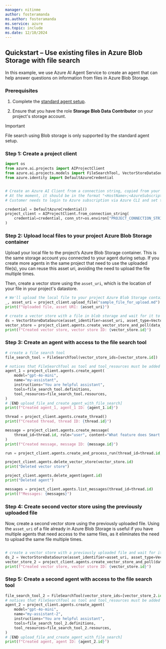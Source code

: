 ```yaml
---
manager: nitinme
author: fosteramanda
ms.author: fosteramanda
ms.service: azure
ms.topic: include
ms.date: 12/10/2024
---
```


## Quickstart – Use existing files in Azure Blob Storage with file search
In this example, we use Azure AI Agent Service to create an agent that can help answer questions on information from files in Azure Blob Storage.

###  Prerequisites 
1. Complete the [standard agent setup](../../quickstart.md).

2. Ensure that you have the role  **Storage Blob Data Contributor** on your project's storage account.


> [!IMPORTANT]
> File search using Blob storage is only supported by the standard agent setup.

### Step 1: Create a project client
```python
import os
from azure.ai.projects import AIProjectClient
from azure.ai.projects.models import FileSearchTool, VectorStoreDataSource, VectorStoreDataSourceAssetType
from azure.identity import DefaultAzureCredential


# Create an Azure AI Client from a connection string, copied from your AI Studio project.
# At the moment, it should be in the format "<HostName>;<AzureSubscriptionId>;<ResourceGroup>;<ProjectName>"
# Customer needs to login to Azure subscription via Azure CLI and set the environment variables

credential = DefaultAzureCredential()
project_client = AIProjectClient.from_connection_string(
    credential=credential, conn_str=os.environ["PROJECT_CONNECTION_STRING"]
)
```

### Step 2: Upload local files to your project Azure Blob Storage container
Upload your local file to the project’s Azure Blob Storage container. This is the same storage account you connected to your agent during setup. If you create more agents in the same project that need to use the uploaded file(s), you can reuse this asset uri, avoiding the need to upload the file multiple times.

Then, create a vector store using the ```asset_uri```, which is the location of your file in your project's datastore.
```python
# We'll upload the local file to your project Azure Blob Storage container and will use it for vector store creation.
_, asset_uri = project_client.upload_file("sample_file_for_upload.md")
print(f"Uploaded file, asset URI: {asset_uri}")

# create a vector store with a file in blob storage and wait for it to be processed
ds = VectorStoreDataSource(asset_identifier=asset_uri, asset_type=VectorStoreDataSourceAssetType.URI_ASSET)
vector_store = project_client.agents.create_vector_store_and_poll(data_sources=[ds], name="sample_vector_store")
print(f"Created vector store, vector store ID: {vector_store.id}")
```

### Step 3: Create an agent with access to the file search tool

```python
# create a file search tool
file_search_tool = FileSearchTool(vector_store_ids=[vector_store.id])

# notices that FileSearchTool as tool and tool_resources must be added or the assistant unable to search the file
agent_1 = project_client.agents.create_agent(
    model="gpt-4o-mini",
    name="my-assistant",
    instructions="You are helpful assistant",
    tools=file_search_tool.definitions,
    tool_resources=file_search_tool.resources,
)
# [END upload_file_and_create_agent_with_file_search]
print(f"Created agent_1, agent_1 ID: {agent_1.id}")

thread = project_client.agents.create_thread()
print(f"Created thread, thread ID: {thread.id}")

message = project_client.agents.create_message(
    thread_id=thread.id, role="user", content="What feature does Smart Eyewear offer?"
)
print(f"Created message, message ID: {message.id}")

run = project_client.agents.create_and_process_run(thread_id=thread.id, assistant_id=agent_1.id)

project_client.agents.delete_vector_store(vector_store.id)
print("Deleted vector store")

project_client.agents.delete_agent(agent.id)
print("Deleted agent")

messages = project_client.agents.list_messages(thread_id=thread.id)
print(f"Messages: {messages}")
```

### Step 4: Create second vector store using the previously uploaded file
Now, create a second vector store using the previously uploaded file. Using the ```asset_uri``` of a file already in Azure Blob Storage is useful if you have multiple agents that need access to the same files, as it eliminates the need to upload the same file multiple times.
```python

# create a vector store with a previously uploaded file and wait for it to be processed
ds_2 = VectorStoreDataSource(asset_identifier=asset_uri, asset_type=VectorStoreDataSourceAssetType.URI_ASSET)
vector_store_2 = project_client.agents.create_vector_store_and_poll(data_sources=[ds_2], name="sample_vector_store_2")
print(f"Created vector store, vector store ID: {vector_store.id}")

```

### Step 5: Create a second agent with access to the file search tool
```python
file_search_tool_2 = FileSearchTool(vector_store_ids=[vector_store_2.id])
# notices that FileSearchTool as tool and tool_resources must be added or the assistant unable to search the file
agent_2 = project_client.agents.create_agent(
    model="gpt-4o-mini",
    name="my-assistant-2",
    instructions="You are helpful assistant",
    tools=file_search_tool_2.definitions,
    tool_resources=file_search_tool_2.resources,
)
# [END upload_file_and_create_agent_with_file_search]
print(f"Created agent, agent ID: {agent_2.id}")
```